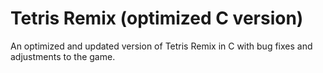 # Tetris Remix (optimized C version)
An optimized and updated version of Tetris Remix in C with bug fixes and adjustments to the game.

